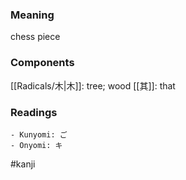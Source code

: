 ### Meaning

chess piece

### Components

[[Radicals/木|木]]: tree; wood [[其]]: that

### Readings

```
- Kunyomi: ご
- Onyomi: キ
```

#kanji